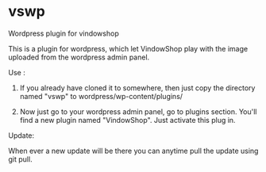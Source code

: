 vswp
====

Wordpress plugin for vindowshop

This is a plugin for wordpress, which let VindowShop play with the image uploaded from the wordpress admin panel. 

Use :

1. If you already have cloned it to somewhere, then just copy the directory named "vswp" to wordpress/wp-content/plugins/

2. Now just go to your wordpress admin panel, go to plugins section. You'll find a new plugin named "VindowShop". Just activate this plug in. 


Update:

When ever a new update will be there you can anytime pull the update using git pull.
